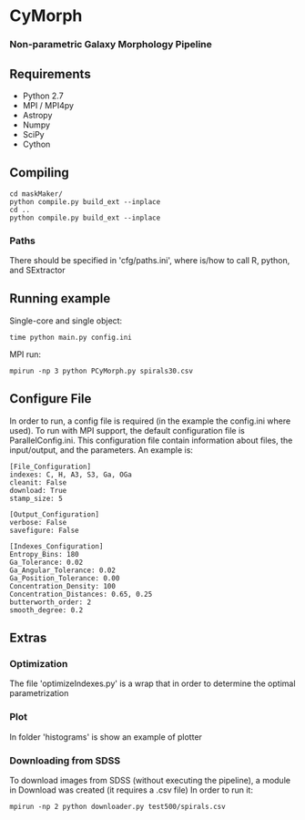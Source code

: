# CyMorph
### Non-parametric Galaxy Morphology Pipeline

## Requirements
 - Python 2.7
 - MPI / MPI4py
 - Astropy
 - Numpy
 - SciPy
 - Cython

## Compiling

    cd maskMaker/
    python compile.py build_ext --inplace
    cd ..
    python compile.py build_ext --inplace
    
### Paths
There should be specified in 'cfg/paths.ini', where is/how to call R, python, and SExtractor
 
## Running example
Single-core and single object:


    time python main.py config.ini
MPI run:


    mpirun -np 3 python PCyMorph.py spirals30.csv
    
## Configure File
In order to run, a config file is required (in the example the config.ini where used). To run with MPI support, the default configuration file is ParallelConfig.ini.
This configuration file contain information about files, the input/output, and the parameters.
An example is:

    [File_Configuration]
    indexes: C, H, A3, S3, Ga, OGa
    cleanit: False
    download: True
    stamp_size: 5

    [Output_Configuration]
    verbose: False
    savefigure: False

    [Indexes_Configuration]
    Entropy_Bins: 180
    Ga_Tolerance: 0.02
    Ga_Angular_Tolerance: 0.02
    Ga_Position_Tolerance: 0.00
    Concentration_Density: 100
    Concentration_Distances: 0.65, 0.25
    butterworth_order: 2
    smooth_degree: 0.2

## Extras
### Optimization
The file 'optimizeIndexes.py' is a wrap that in order to determine the optimal parametrization

### Plot
In folder 'histograms' is show an example of plotter

### Downloading from SDSS
To download images from SDSS (without executing the pipeline), a module in Download was created (it requires a .csv file)
In order to run it:
   

    mpirun -np 2 python downloader.py test500/spirals.csv
